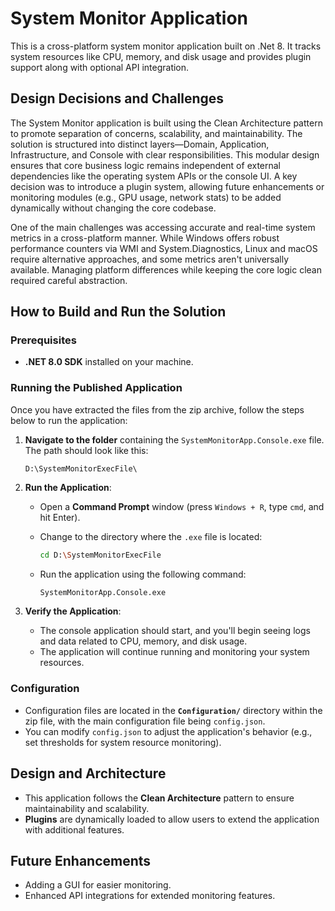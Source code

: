 # System Monitor Application

This is a cross-platform system monitor application built on .Net 8. It tracks system resources like CPU, memory, and disk usage and provides plugin support along with optional API integration.

## Design Decisions and Challenges

The System Monitor application is built using the Clean Architecture pattern to promote separation of concerns, scalability, and maintainability. The solution is structured into distinct layers—Domain, Application, Infrastructure, and Console with clear responsibilities. This modular design ensures that core business logic remains independent of external dependencies like the operating system APIs or the console UI. A key decision was to introduce a plugin system, allowing future enhancements or monitoring modules (e.g., GPU usage, network stats) to be added dynamically without changing the core codebase. 

One of the main challenges was accessing accurate and real-time system metrics in a cross-platform manner. While Windows offers robust performance counters via WMI and System.Diagnostics, Linux and macOS require alternative approaches, and some metrics aren't universally available. Managing platform differences while keeping the core logic clean required careful abstraction.

## How to Build and Run the Solution

### Prerequisites

- **.NET 8.0 SDK** installed on your machine. 

### Running the Published Application

Once you have extracted the files from the zip archive, follow the steps below to run the application:

1. **Navigate to the folder** containing the `SystemMonitorApp.Console.exe` file. The path should look like this:
    ```
    D:\SystemMonitorExecFile\
    ```

2. **Run the Application**:
    - Open a **Command Prompt** window (press `Windows + R`, type `cmd`, and hit Enter).
    - Change to the directory where the `.exe` file is located:
      ```bash
      cd D:\SystemMonitorExecFile
      ```

    - Run the application using the following command:
      ```bash
      SystemMonitorApp.Console.exe
      ```

3. **Verify the Application**:
    - The console application should start, and you'll begin seeing logs and data related to CPU, memory, and disk usage.
    - The application will continue running and monitoring your system resources.

### Configuration

- Configuration files are located in the **`Configuration/`** directory within the zip file, with the main configuration file being `config.json`.
- You can modify `config.json` to adjust the application's behavior (e.g., set thresholds for system resource monitoring).

## Design and Architecture

- This application follows the **Clean Architecture** pattern to ensure maintainability and scalability.
- **Plugins** are dynamically loaded to allow users to extend the application with additional features.



## Future Enhancements

- Adding a GUI for easier monitoring.
- Enhanced API integrations for extended monitoring features.
